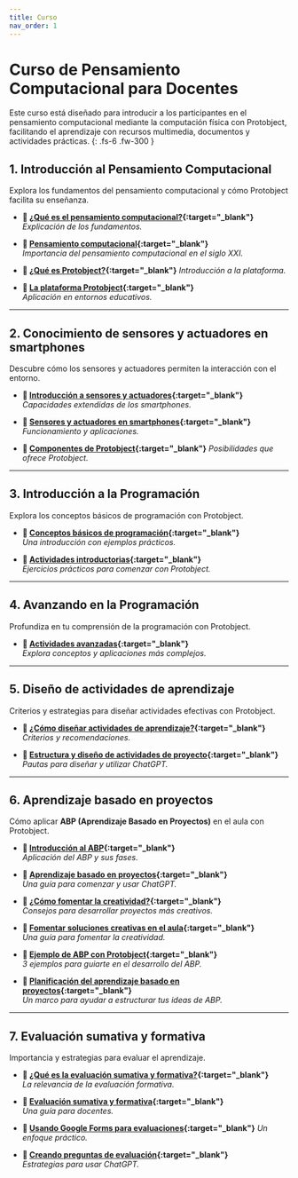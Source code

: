 ```yaml
---
title: Curso
nav_order: 1
---
```



# Curso de Pensamiento Computacional para Docentes

Este curso está diseñado para introducir a los participantes en el pensamiento computacional mediante la computación física con Protobject, facilitando el aprendizaje con recursos multimedia, documentos y actividades prácticas.
{: .fs-6 .fw-300 }

## **1. Introducción al Pensamiento Computacional**

Explora los fundamentos del pensamiento computacional y cómo Protobject facilita su enseñanza.

- **🎥 [¿Qué es el pensamiento computacional?](https://youtu.be/eJvEFlAZV94){:target="_blank"}**  
  _Explicación de los fundamentos._  

- **📄 [Pensamiento computacional](https://docs.google.com/document/d/1yZQRYugSmuXdxZOhWRK07fKgNLLVU9KRzqLwVcuTI-U/view){:target="_blank"}**  
  _Importancia del pensamiento computacional en el siglo XXI._  

- **🎥 [¿Qué es Protobject?](https://youtu.be/FQSB5xwQbNg){:target="_blank"}**
  _Introducción a la plataforma._  

- **📄 [La plataforma Protobject](https://docs.google.com/document/d/1eYW7aZyacsopGRUD32FTprl2Zs_Ia0_aBORhstaaus8/view){:target="_blank"}**  
  _Aplicación en entornos educativos._  

---

## **2. Conocimiento de sensores y actuadores en smartphones**  
Descubre cómo los sensores y actuadores permiten la interacción con el entorno.  

- **🎥 [Introducción a sensores y actuadores]([https://youtu.be/iwlztiWB1bc](https://youtu.be/dgZ2Jk8_AOE)){:target="_blank"}**  
  _Capacidades extendidas de los smartphones._  

- **📄 [Sensores y actuadores en smartphones](https://docs.google.com/document/d/14ZLY-q-YR4PADQeq_nqyh29q7wkdVitMRFyFXYt8Sps/view){:target="_blank"}**  
  _Funcionamiento y aplicaciones._  

- **🎥 [Componentes de Protobject](https://youtu.be/He9BBtYKvM8){:target="_blank"}**
  _Posibilidades que ofrece Protobject._  

---

## **3. Introducción a la Programación**  
Explora los conceptos básicos de programación con Protobject.  

- **🎥 [Conceptos básicos de programación](https://youtu.be/xP4NqHs2d1s){:target="_blank"}**  
  _Una introducción con ejemplos prácticos._  

- **📄 [Actividades introductorias](https://docs.google.com/document/d/1e5vmErpgMqiR86s9yKjufPF4VXGy7wUDLB5wSFgGM84/view){:target="_blank"}**  
  _Ejercicios prácticos para comenzar con Protobject._  

---

## **4. Avanzando en la Programación**  
Profundiza en tu comprensión de la programación con Protobject.  

- **📄 [Actividades avanzadas](https://docs.google.com/document/d/1868rjReHp25JGl-3h7d7BTAFFpshCvc1V5tKjoUu784/view){:target="_blank"}**  
  _Explora conceptos y aplicaciones más complejos._  

---

## **5. Diseño de actividades de aprendizaje**  
Criterios y estrategias para diseñar actividades efectivas con Protobject.  

- **🎥 [¿Cómo diseñar actividades de aprendizaje?](https://youtu.be/7RdgQQDJdh4){:target="_blank"}**  
  _Criterios y recomendaciones._  

- **📄 [Estructura y diseño de actividades de proyecto](https://docs.google.com/document/d/1LFoXi45UgD16Dw6TwNS7DX9qtmz74b0yUDHQlLQhKvI/edit){:target="_blank"}**  
  _Pautas para diseñar y utilizar ChatGPT._  

---

## **6. Aprendizaje basado en proyectos**  
Cómo aplicar **ABP (Aprendizaje Basado en Proyectos)** en el aula con Protobject.  

- **🎥 [Introducción al ABP](https://youtu.be/JqOrtqkwYxk){:target="_blank"}**  
  _Aplicación del ABP y sus fases._  

- **📄 [Aprendizaje basado en proyectos](https://docs.google.com/document/d/1o2veCQDr0KueCa7WDaks0awb7-YmZdzMpt-kf1TmwEI/view){:target="_blank"}**  
  _Una guía para comenzar y usar ChatGPT._  

- **🎥 [¿Cómo fomentar la creatividad?](https://youtu.be/ZYZ5VgxhLVM){:target="_blank"}**  
  _Consejos para desarrollar proyectos más creativos._  

- **📄 [Fomentar soluciones creativas en el aula](https://docs.google.com/document/d/1tS2yl6IAhd10J8Zpt1PYcHfYITxvthTVf3CRZuv-rjQ/view){:target="_blank"}**  
  _Una guía para fomentar la creatividad._  

- **📄 [Ejemplo de ABP con Protobject](https://docs.google.com/document/d/1n0vtJpm-NkEElaIKg0dz0v6yFU8hXCmzSnkLbTViE20/edit){:target="_blank"}**  
  _3 ejemplos para guiarte en el desarrollo del ABP._  

- **📄 [Planificación del aprendizaje basado en proyectos](https://docs.google.com/document/d/1A90zvJR9gOxkuak58Bb7Nd6Nl-wfnZ1oH7xC3viQNo0/view){:target="_blank"}**  
  _Un marco para ayudar a estructurar tus ideas de ABP._

---

## **7. Evaluación sumativa y formativa**  
Importancia y estrategias para evaluar el aprendizaje.  

- **🎥 [¿Qué es la evaluación sumativa y formativa?](https://youtu.be/voDn6xjnbn0){:target="_blank"}**  
  _La relevancia de la evaluación formativa._  

- **📄 [Evaluación sumativa y formativa](https://docs.google.com/document/d/1drEdltUN_pSDcC6HS8Y6ZPgG4DGRar7VwM0zpIbejcI/view){:target="_blank"}**  
  _Una guía para docentes._  

- **🎥 [Usando Google Forms para evaluaciones](https://youtu.be/0pOsagYH8y0){:target="_blank"}**
  _Un enfoque práctico._  

- **📄 [Creando preguntas de evaluación](https://docs.google.com/document/d/1v9ZflcRdYkSe_6YBwOu92-6oRw-YvuAXr7z_PgFt4LM/view){:target="_blank"}**  
  _Estrategias para usar ChatGPT._  
